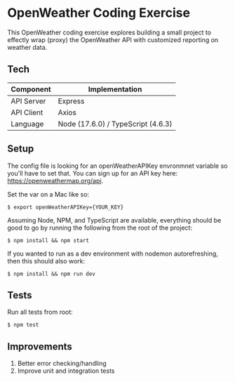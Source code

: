 # OpenWeather Coding Exercise

This OpenWeather coding exercise explores building a small project to effectly wrap (proxy) the OpenWeather API with customized reporting on weather data. 

## Tech
Component         | Implementation   | 
------------------|------------------|
API Server | Express  |
API Client | Axios  |
Language | Node (17.6.0) / TypeScript (4.6.3)


## Setup

The config file is looking for an openWeatherAPIKey envronmnet variable so you'll have to set that. You can sign up for an API key here: https://openweathermap.org/api. 

Set the var on a Mac like so:

```$ export openWeatherAPIKey={YOUR_KEY}```

Assuming Node, NPM, and TypeScript are available, everything should be good to go by running the following from the root of the project:

```$ npm install && npm start```

If you wanted to run as a dev environment with nodemon autorefreshing, then this should also work:

```$ npm install && npm run dev```

## Tests
Run all tests from root:

```$ npm test```


## Improvements
1. Better error checking/handling
2. Improve unit and integration tests

